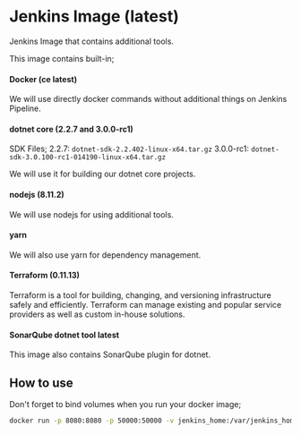 # Jenkins Image (latest)

Jenkins Image that contains additional tools.

This image contains built-in;

#### Docker (ce latest)

We will use directly docker commands without additional things on Jenkins Pipeline.

#### dotnet core (2.2.7 and 3.0.0-rc1)

SDK Files;
2.2.7: `dotnet-sdk-2.2.402-linux-x64.tar.gz`
3.0.0-rc1: `dotnet-sdk-3.0.100-rc1-014190-linux-x64.tar.gz`

We will use it for building our dotnet core projects.

#### nodejs (8.11.2)

We will use nodejs for using additional tools.

#### yarn

We will also use yarn for dependency management.

#### Terraform (0.11.13)

Terraform is a tool for building, changing, and versioning infrastructure safely and efficiently. Terraform can manage existing and popular service providers as well as custom in-house solutions.

#### SonarQube dotnet tool latest

This image also contains SonarQube plugin for dotnet.

## How to use

Don't forget to bind volumes when you run your docker image;

```bash
docker run -p 8080:8080 -p 50000:50000 -v jenkins_home:/var/jenkins_home -v /var/run/docker.sock:/var/run/docker.sock monofor/jenkins
```
